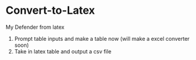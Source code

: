 # Convert-to-Latex
My Defender from latex 
1. Prompt table inputs and make a table now (will make a excel converter soon)
2. Take in latex table and output a csv file
